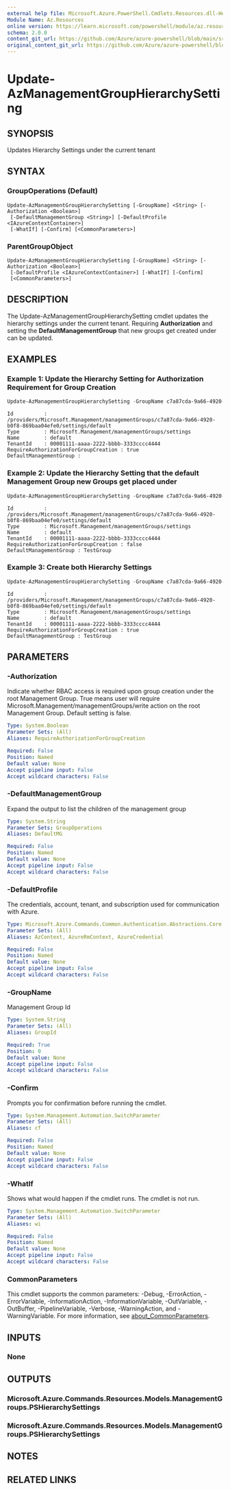 ```yaml
---
external help file: Microsoft.Azure.PowerShell.Cmdlets.Resources.dll-Help.xml
Module Name: Az.Resources
online version: https://learn.microsoft.com/powershell/module/az.resources/update-azmanagementgrouphierarchysetting
schema: 2.0.0
content_git_url: https://github.com/Azure/azure-powershell/blob/main/src/Resources/Resources/help/Update-AzManagementGroupHierarchySetting.md
original_content_git_url: https://github.com/Azure/azure-powershell/blob/main/src/Resources/Resources/help/Update-AzManagementGroupHierarchySetting.md
---
```


# Update-AzManagementGroupHierarchySetting

## SYNOPSIS
Updates Hierarchy Settings under the current tenant

## SYNTAX

### GroupOperations (Default)
```
Update-AzManagementGroupHierarchySetting [-GroupName] <String> [-Authorization <Boolean>]
 [-DefaultManagementGroup <String>] [-DefaultProfile <IAzureContextContainer>]
 [-WhatIf] [-Confirm] [<CommonParameters>]
```

### ParentGroupObject
```
Update-AzManagementGroupHierarchySetting [-GroupName] <String> [-Authorization <Boolean>]
 [-DefaultProfile <IAzureContextContainer>] [-WhatIf] [-Confirm]
 [<CommonParameters>]
```

## DESCRIPTION
The Update-AzManagementGroupHierarchySetting cmdlet updates the hierarchy settings under the current tenant. Requiring **Authorization** and setting the **DefaultManagementGroup** that new groups get created under can be updated.

## EXAMPLES

### Example 1: Update the Hierarchy Setting for Authorization Requirement for Group Creation
```powershell
Update-AzManagementGroupHierarchySetting -GroupName c7a87cda-9a66-4920-b0f8-869baa04efe0 -Authorization True
```

```output
Id          : /providers/Microsoft.Management/managementGroups/c7a87cda-9a66-4920-b0f8-869baa04efe0/settings/default
Type        : Microsoft.Management/managementGroups/settings
Name        : default
TenantId    : 00001111-aaaa-2222-bbbb-3333cccc4444
RequireAuthorizationForGroupCreation : true
DefaultManagementGroup :
```

### Example 2: Update the Hierarchy Setting that the default Management Group new Groups get placed under
```powershell
Update-AzManagementGroupHierarchySetting -GroupName c7a87cda-9a66-4920-b0f8-869baa04efe0 -DefaultManagementGroup TestGroup
```

```output
Id          : /providers/Microsoft.Management/managementGroups/c7a87cda-9a66-4920-b0f8-869baa04efe0/settings/default
Type        : Microsoft.Management/managementGroups/settings
Name        : default
TenantId    : 00001111-aaaa-2222-bbbb-3333cccc4444
RequireAuthorizationForGroupCreation : false
DefaultManagementGroup : TestGroup
```

### Example 3: Create both Hierarchy Settings
```powershell
Update-AzManagementGroupHierarchySetting -GroupName c7a87cda-9a66-4920-b0f8-869baa04efe0 -Authorization True -DefaultManagementGroup TestGroup
```

```output
Id          : /providers/Microsoft.Management/managementGroups/c7a87cda-9a66-4920-b0f8-869baa04efe0/settings/default
Type        : Microsoft.Management/managementGroups/settings
Name        : default
TenantId    : 00001111-aaaa-2222-bbbb-3333cccc4444
RequireAuthorizationForGroupCreation : true
DefaultManagementGroup : TestGroup
```

## PARAMETERS

### -Authorization
Indicate whether RBAC access is required upon group creation under the root Management Group. True means user will require Microsoft.Management/managementGroups/write action on the root Management Group. Default setting is false.

```yaml
Type: System.Boolean
Parameter Sets: (All)
Aliases: RequireAuthorizationForGroupCreation

Required: False
Position: Named
Default value: None
Accept pipeline input: False
Accept wildcard characters: False
```

### -DefaultManagementGroup
Expand the output to list the children of the management group

```yaml
Type: System.String
Parameter Sets: GroupOperations
Aliases: DefaultMG

Required: False
Position: Named
Default value: None
Accept pipeline input: False
Accept wildcard characters: False
```

### -DefaultProfile
The credentials, account, tenant, and subscription used for communication with Azure.

```yaml
Type: Microsoft.Azure.Commands.Common.Authentication.Abstractions.Core.IAzureContextContainer
Parameter Sets: (All)
Aliases: AzContext, AzureRmContext, AzureCredential

Required: False
Position: Named
Default value: None
Accept pipeline input: False
Accept wildcard characters: False
```

### -GroupName
Management Group Id

```yaml
Type: System.String
Parameter Sets: (All)
Aliases: GroupId

Required: True
Position: 0
Default value: None
Accept pipeline input: False
Accept wildcard characters: False
```

### -Confirm
Prompts you for confirmation before running the cmdlet.

```yaml
Type: System.Management.Automation.SwitchParameter
Parameter Sets: (All)
Aliases: cf

Required: False
Position: Named
Default value: None
Accept pipeline input: False
Accept wildcard characters: False
```

### -WhatIf
Shows what would happen if the cmdlet runs. The cmdlet is not run.

```yaml
Type: System.Management.Automation.SwitchParameter
Parameter Sets: (All)
Aliases: wi

Required: False
Position: Named
Default value: None
Accept pipeline input: False
Accept wildcard characters: False
```

### CommonParameters
This cmdlet supports the common parameters: -Debug, -ErrorAction, -ErrorVariable, -InformationAction, -InformationVariable, -OutVariable, -OutBuffer, -PipelineVariable, -Verbose, -WarningAction, and -WarningVariable. For more information, see [about_CommonParameters](http://go.microsoft.com/fwlink/?LinkID=113216).

## INPUTS

### None

## OUTPUTS

### Microsoft.Azure.Commands.Resources.Models.ManagementGroups.PSHierarchySettings

### Microsoft.Azure.Commands.Resources.Models.ManagementGroups.PSHierarchySettings

## NOTES

## RELATED LINKS

